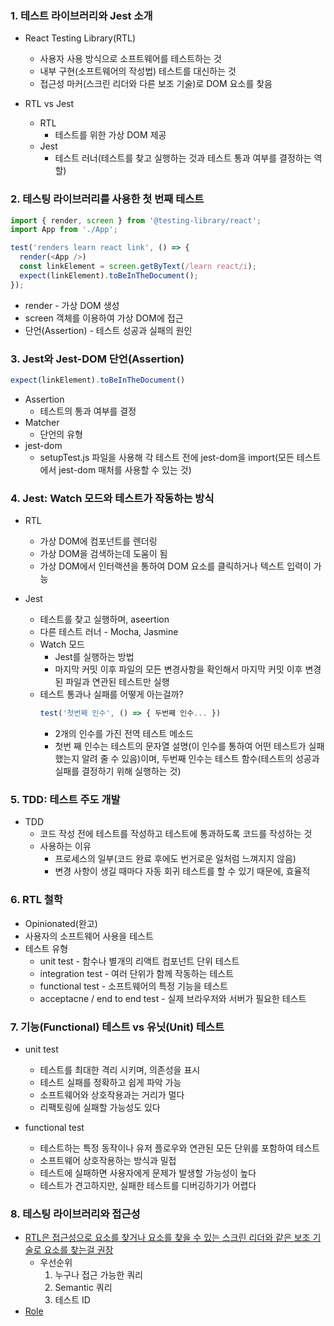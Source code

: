 ### 1. 테스트 라이브러리와 Jest 소개
* React Testing Library(RTL)
  * 사용자 사용 방식으로 소프트웨어를 테스트하는 것
  * 내부 구현(소프트웨어의 작성법) 테스트를 대신하는 것
  * 접근성 마커(스크린 리더와 다른 보조 기술)로 DOM 요소를 찾음

* RTL vs Jest
  * RTL
    * 테스트를 위한 가상 DOM 제공
  * Jest
    * 테스트 러너(테스트를 찾고 실행하는 것과 테스트 통과 여부를 결정하는 역할)

### 2. 테스팅 라이브러리를 사용한 첫 번째 테스트
```js
import { render, screen } from '@testing-library/react';
import App from './App';

test('renders learn react link', () => {
  render(<App />)
  const linkElement = screen.getByText(/learn react/i);
  expect(linkElement).toBeInTheDocument();
});
```
* render - 가상 DOM 생성
* screen 객체를 이용하여 가상 DOM에 접근
* 단언(Assertion) - 테스트 성공과 실패의 원인

### 3. Jest와 Jest-DOM 단언(Assertion)
```js
expect(linkElement).toBeInTheDocument()
```
* Assertion
  * 테스트의 통과 여부를 결정
* Matcher
  * 단언의 유형
* jest-dom
  * setupTest.js 파일을 사용해 각 테스트 전에 jest-dom을 import(모든 테스트에서 jest-dom 매처를 사용할 수 있는 것)

### 4. Jest: Watch 모드와 테스트가 작동하는 방식
* RTL
  * 가상 DOM에 컴포넌트를 렌더링
  * 가상 DOM을 검색하는데 도움이 됨
  * 가상 DOM에서 인터랙션을 통하여 DOM 요소를 클릭하거나 텍스트 입력이 가능

* Jest
  * 테스트를 찾고 실행하며, aseertion
  * 다른 테스트 러너 - Mocha, Jasmine
  * Watch 모드
    * Jest를 실행하는 방법
    * 마지막 커밋 이후 파일의 모든 변경사항을 확인해서 마지막 커밋 이후 변경된 파일과 연관된 테스트만 실행
  * 테스트 통과나 실패를 어떻게 아는걸까?
    ```js
    test('첫번째 인수', () => { 두번째 인수... })
    ```
    * 2개의 인수를 가진 전역 테스트 메소드
    * 첫번 째 인수는 테스트의 문자열 설명(이 인수를 통하여 어떤 테스트가 실패했는지 알려 줄 수 있음)이며, 두번째 인수는 테스트 함수(테스트의 성공과 실패를 결정하기 위해 실행하는 것)

### 5. TDD: 테스트 주도 개발
* TDD
  * 코드 작성 전에 테스트를 작성하고 테스트에 통과하도록 코드를 작성하는 것
  * 사용하는 이유
    * 프로세스의 일부(코드 완료 후에도 번거로운 일처럼 느껴지지 않음)
    * 변경 사항이 생길 때마다 자동 회귀 테스트를 할 수 있기 때문에, 효율적

### 6. RTL 철학
* Opinionated(완고)
* 사용자의 소프트웨어 사용을 테스트
* 테스트 유형
  * unit test - 함수나 별개의 리액트 컴포넌트 단위 테스트
  * integration test - 여러 단위가 함께 작동하는 테스트
  * functional test - 소프트웨어의 특정 기능을 테스트
  * acceptacne / end to end test - 실제 브라우저와 서버가 필요한 테스트

### 7. 기능(Functional) 테스트 vs 유닛(Unit) 테스트
* unit test
  * 테스트를 최대한 격리 시키며, 의존성을 표시
  * 테스트 실패를 정확하고 쉽게 파악 가능
  * 소프트웨어와 상호작용과는 거리가 멀다
  * 리팩토링에 실패할 가능성도 있다

* functional test
  * 테스트하는 특정 동작이나 유저 플로우와 연관된 모든 단위를 포함하여 테스트
  * 소프트웨어 상호작용하는 방식과 밀접
  * 테스트에 실패하면 사용자에게 문제가 발생할 가능성이 높다
  * 테스트가 견고하지만, 실패한 테스트를 디버깅하기가 어렵다

### 8. 테스팅 라이브러리와 접근성
* [RTL은 접근성으로 요소를 찾거나 요소를 찾을 수 있는 스크린 리더와 같은 보조 기술로 요소를 찾는걸 권장](https://testing-library.com/docs/queries/about/#priority)
  * 우선순위
    1. 누구나 접근 가능한 쿼리
    2. Semantic 쿼리
    3. 테스트 ID
* [Role](https://www.w3.org/TR/wai-aria/#role_definitions)
